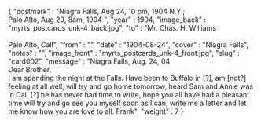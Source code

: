 {
  "postmark" : "Niagra Falls, Aug 24, 10 pm, 1904 N.Y.;<br>Palo Alto, Aug 29, 8am, 1904 ",
  "year" : 1904,
  "image_back" : "myrts_postcards_unk-4_back.jpg",
  "to" : "Mr. Chas. H. Williams<br><br>Palo Alto, Call",
  "from" : "",
  "date" : "1904-08-24",
  "cover" : "Niagra Falls",
  "notes" : "",
  "image_front" : "myrts_postcards_unk-4_front.jpg",
  "slug" : "card002",
  "message" : "Niagra Falls, Aug. 24, 04 <br>Dear Brother,<br>I am spending the night at the Falls. Have been to Buffalo in [?], am [not?] feeling at all well, will try and go home tomorrow, heard Sam and Annie was in Cal. [?] he has never had time to write, hope you all have had a pleasant time will try and go see you myself soon as I can, write me a letter and let me know how you are love to all. Frank",
  "weight" : 7
}
